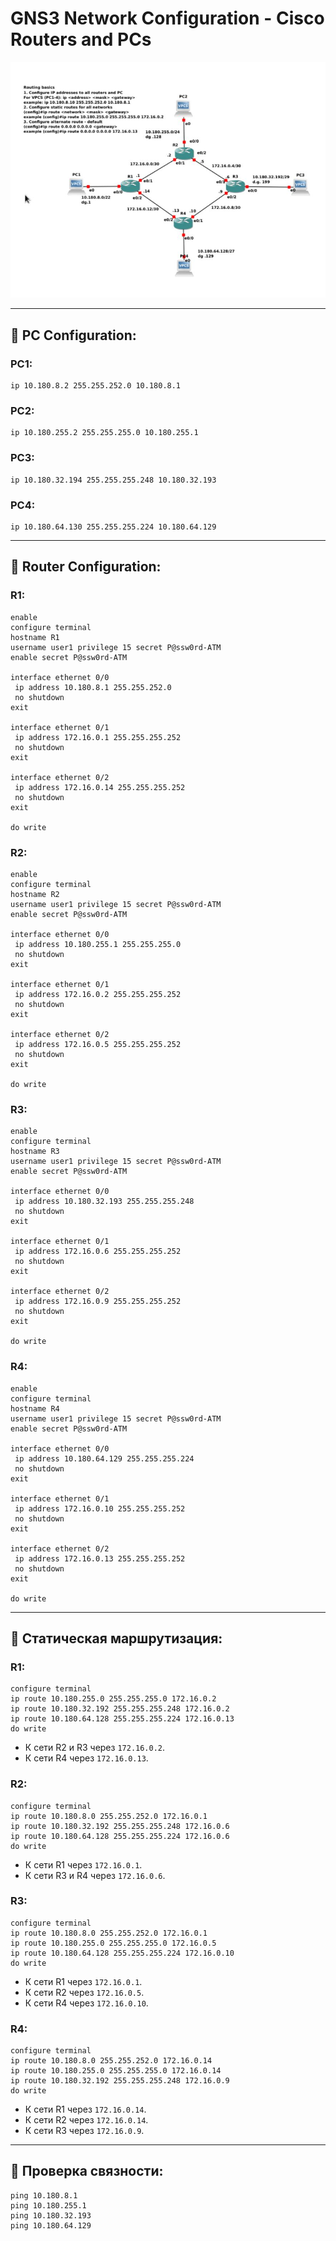 # GNS3 Network Configuration - Cisco Routers and PCs

![Схема задания](https://github.com/vit81g/Cybersecurity_HSE/blob/main/HomeWorks/Network%20and%20System%20Security/Labs/02%20Routing%20basic/task02.jpg)


---

## 📌 PC Configuration:

### PC1:
```plaintext
ip 10.180.8.2 255.255.252.0 10.180.8.1
```

### PC2:
```plaintext
ip 10.180.255.2 255.255.255.0 10.180.255.1
```

### PC3:
```plaintext
ip 10.180.32.194 255.255.255.248 10.180.32.193
```

### PC4:
```plaintext
ip 10.180.64.130 255.255.255.224 10.180.64.129
```

---

## 📌 Router Configuration:

### R1:
```plaintext
enable
configure terminal
hostname R1
username user1 privilege 15 secret P@ssw0rd-ATM
enable secret P@ssw0rd-ATM

interface ethernet 0/0
 ip address 10.180.8.1 255.255.252.0
 no shutdown
exit

interface ethernet 0/1
 ip address 172.16.0.1 255.255.255.252
 no shutdown
exit

interface ethernet 0/2
 ip address 172.16.0.14 255.255.255.252
 no shutdown
exit

do write
```

### R2:
```plaintext
enable
configure terminal
hostname R2
username user1 privilege 15 secret P@ssw0rd-ATM
enable secret P@ssw0rd-ATM

interface ethernet 0/0
 ip address 10.180.255.1 255.255.255.0
 no shutdown
exit

interface ethernet 0/1
 ip address 172.16.0.2 255.255.255.252
 no shutdown
exit

interface ethernet 0/2
 ip address 172.16.0.5 255.255.255.252
 no shutdown
exit

do write
```

### R3:
```plaintext
enable
configure terminal
hostname R3
username user1 privilege 15 secret P@ssw0rd-ATM
enable secret P@ssw0rd-ATM

interface ethernet 0/0
 ip address 10.180.32.193 255.255.255.248
 no shutdown
exit

interface ethernet 0/1
 ip address 172.16.0.6 255.255.255.252
 no shutdown
exit

interface ethernet 0/2
 ip address 172.16.0.9 255.255.255.252
 no shutdown
exit

do write
```

### R4:
```plaintext
enable
configure terminal
hostname R4
username user1 privilege 15 secret P@ssw0rd-ATM
enable secret P@ssw0rd-ATM

interface ethernet 0/0
 ip address 10.180.64.129 255.255.255.224
 no shutdown
exit

interface ethernet 0/1
 ip address 172.16.0.10 255.255.255.252
 no shutdown
exit

interface ethernet 0/2
 ip address 172.16.0.13 255.255.255.252
 no shutdown
exit

do write
```

---

## 📌 Статическая маршрутизация:

### R1:
```plaintext
configure terminal
ip route 10.180.255.0 255.255.255.0 172.16.0.2
ip route 10.180.32.192 255.255.255.248 172.16.0.2
ip route 10.180.64.128 255.255.255.224 172.16.0.13
do write
```
- К сети R2 и R3 через `172.16.0.2`.
- К сети R4 через `172.16.0.13`.

### R2:
```plaintext
configure terminal
ip route 10.180.8.0 255.255.252.0 172.16.0.1
ip route 10.180.32.192 255.255.255.248 172.16.0.6
ip route 10.180.64.128 255.255.255.224 172.16.0.6
do write
```
- К сети R1 через `172.16.0.1`.
- К сети R3 и R4 через `172.16.0.6`.

### R3:
```plaintext
configure terminal
ip route 10.180.8.0 255.255.252.0 172.16.0.1
ip route 10.180.255.0 255.255.255.0 172.16.0.5
ip route 10.180.64.128 255.255.255.224 172.16.0.10
do write
```
- К сети R1 через `172.16.0.1`.
- К сети R2 через `172.16.0.5`.
- К сети R4 через `172.16.0.10`.

### R4:
```plaintext
configure terminal
ip route 10.180.8.0 255.255.252.0 172.16.0.14
ip route 10.180.255.0 255.255.255.0 172.16.0.14
ip route 10.180.32.192 255.255.255.248 172.16.0.9
do write
```
- К сети R1 через `172.16.0.14`.
- К сети R2 через `172.16.0.14`.
- К сети R3 через `172.16.0.9`.

---

## 📌 Проверка связности:

```plaintext
ping 10.180.8.1
ping 10.180.255.1
ping 10.180.32.193
ping 10.180.64.129
```


